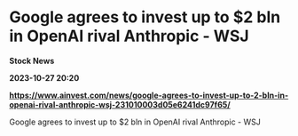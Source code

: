 # Google agrees to invest up to $2 bln in OpenAI rival Anthropic - WSJ
**Stock News**

**2023-10-27 20:20**

**https://www.ainvest.com/news/google-agrees-to-invest-up-to-2-bln-in-openai-rival-anthropic-wsj-231010003d05e6241dc97f65/**

Google agrees to invest up to $2 bln in OpenAI rival Anthropic - WSJ